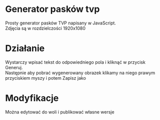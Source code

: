 # Generator pasków tvp
Prosty generator pasków TVP napisany w JavaScript. <br /> Zdjęcia są w rozdzielczości 1920x1080
# Działanie
Wystarczy wpisać tekst do odpowiedniego pola i kliknąć w przycisk Generuj. <br />
Następnie aby pobrać wygenerowany obrazek klikamy na niego prawym przyciskiem myszy i potem Zapisz jako
# Modyfikacje
Można edytować do woli i publikować własne wersje
